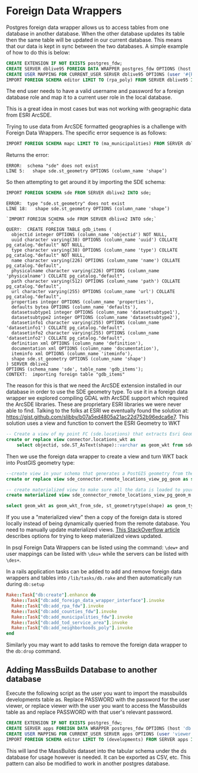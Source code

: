 # Foreign Data Wrappers
Postgres foreign data wrapper allows us to access tables from one database in another database. When the other database updates its table then the same table will be updated in our current database. This means that our data is kept in sync between the two databases. A simple example of how to do this is below:
```SQL
CREATE EXTENSION IF NOT EXISTS postgres_fdw;
CREATE SERVER dblive95 FOREIGN DATA WRAPPER postgres_fdw OPTIONS (host 'db.live.mapc.org', port '5433', dbname 'postgis');"
CREATE USER MAPPING FOR CURRENT_USER SERVER dblive95 OPTIONS (user '#{Rails.application.secrets.foreign_database_username}', password '#{Rails.application.secrets.foreign_database_password}');"
IMPORT FOREIGN SCHEMA editor LIMIT TO (rpa_poly) FROM SERVER dblive95 INTO public;
```

The end user needs to have a valid username and password for a foreign database role and map it to a current user role in the local database.

This is a great idea in most cases but was not working with geographic data from ESRI ArcSDE.

Trying to use data from ArcSDE formatted geographies is a challenge with Foreign Data Wrappers. The specific error sequence is as follows:

```SQL
IMPORT FOREIGN SCHEMA mapc LIMIT TO (ma_municipalities) FROM SERVER dblive2 INTO public;
```
Returns the error:
```
ERROR:  schema "sde" does not exist
LINE 5:   shape sde.st_geometry OPTIONS (column_name 'shape’)
```
So then attempting to get around it by importing the SDE schema:
```SQL
IMPORT FOREIGN SCHEMA sde FROM SERVER dblive2 INTO sde;
```

```
ERROR:  type "sde.st_geometry" does not exist
LINE 18:   shape sde.st_geometry OPTIONS (column_name 'shape’)

`IMPORT FOREIGN SCHEMA sde FROM SERVER dblive2 INTO sde;`
                 ^
QUERY:  CREATE FOREIGN TABLE gdb_items (
  objectid integer OPTIONS (column_name 'objectid') NOT NULL,
  uuid character varying(38) OPTIONS (column_name 'uuid') COLLATE pg_catalog."default" NOT NULL,
  type character varying(38) OPTIONS (column_name 'type') COLLATE pg_catalog."default" NOT NULL,
  name character varying(226) OPTIONS (column_name 'name') COLLATE pg_catalog."default",
  physicalname character varying(226) OPTIONS (column_name 'physicalname') COLLATE pg_catalog."default",
  path character varying(512) OPTIONS (column_name 'path') COLLATE pg_catalog."default",
  url character varying(255) OPTIONS (column_name 'url') COLLATE pg_catalog."default",
  properties integer OPTIONS (column_name 'properties'),
  defaults bytea OPTIONS (column_name 'defaults'),
  datasetsubtype1 integer OPTIONS (column_name 'datasetsubtype1'),
  datasetsubtype2 integer OPTIONS (column_name 'datasetsubtype2'),
  datasetinfo1 character varying(255) OPTIONS (column_name 'datasetinfo1') COLLATE pg_catalog."default",
  datasetinfo2 character varying(255) OPTIONS (column_name 'datasetinfo2') COLLATE pg_catalog."default",
  definition xml OPTIONS (column_name 'definition'),
  documentation xml OPTIONS (column_name 'documentation'),
  iteminfo xml OPTIONS (column_name 'iteminfo'),
  shape sde.st_geometry OPTIONS (column_name 'shape')
) SERVER dblive2
OPTIONS (schema_name 'sde', table_name 'gdb_items');
CONTEXT:  importing foreign table "gdb_items"
```
The reason for this is that we need the ArcSDE extension installed in our database in order to use the SDE geometry type. To use it in a foreign data wrapper we explored compiling GDAL with ArcSDE support which required the ArcSDE libraries. These are proprietary ESRI libraries we were never able to find. Talking to the folks at ESRI we eventually found the solution at: https://gist.github.com/slibby/b07a5ed4805a21ac22d752b96edca6e7. This solution uses a view and function to convert the ESRI Geometry to WKT
```SQL
-- Create a view of my point FC (sde.locations) that extracts Esri Geometry to WKT
create or replace view connector.locations_wkt as 
    select objectid, sde.ST_AsText(shape)::varchar as geom_wkt from sde.locations;
```

Then we use the foreign data wrapper to create a view and turn WKT back into PostGIS geometry type:
```SQL
--create view in your schema that generates a PostGIS geometry from the WKT text
create or replace view sde_connector.remote_locations_view_pg_geom as select *, public.st_geomfromtext(geom_wkt) as shape from sde_connector.remote_locations_view;

-- create materialized view to make sure all the data is loaded to your new db rather than dynamically querying
create materialized view sde_connector_remote_locations_view_pg_geom_m as select * from sde_connector.remote_locations_view_pg_geom;

select geom_wkt as geom_wkt_from_sde, st_geometrytype(shape) as geom_type_in_postgis, shape as postgis_geometry, st_astext(shape) as geom_wkt_from_postgis from  sde_connector_remote_locations_view_pg_geom_m;
```

If you use a "materialized view" then a copy of the foreign data is stored locally instead of being dynamically queried from the remote database. You need to manually update materialized views. [This StackOverflow article](https://stackoverflow.com/questions/29437650/how-can-i-ensure-that-a-materialized-view-is-always-up-to-date) describes options for trying to keep materialized views updated.

In psql Foreign Data Wrappers can be listed using the command: `\dew+` and user mappings can be listed with `\deu+` while the servers can be listed with `\des+`. 

In a rails application tasks can be added to add and remove foreign data wrappers and tables into `/lib/tasks/db.rake` and then automatically run during `db:setup`

```ruby
Rake::Task["db:create"].enhance do
  Rake::Task["db:add_foreign_data_wrapper_interface"].invoke
  Rake::Task["db:add_rpa_fdw"].invoke
  Rake::Task["db:add_counties_fdw"].invoke
  Rake::Task["db:add_municipalities_fdw"].invoke
  Rake::Task["db:add_tod_service_area"].invoke
  Rake::Task["db:add_neighborhoods_poly"].invoke
end
```

Similarly you may want to add tasks to remove the foreign data wrapper to the `db:drop` command.

## Adding MassBuilds Database to another database

Execute the following script as the user you want to import the massbuilds developments table as. Replace PASSWORD with the password for the user viewer, or replace viewer with the user you want to access the Massbuilds table as and replace PASSWORD with that user's relevant password.

```SQL
CREATE EXTENSION IF NOT EXISTS postgres_fdw;
CREATE SERVER apps FOREIGN DATA WRAPPER postgres_fdw OPTIONS (host 'db.live.mapc.org', port '5433', dbname 'massbuilds');"
CREATE USER MAPPING FOR CURRENT_USER SERVER apps OPTIONS (user 'viewer', password 'PASSWORD');"
IMPORT FOREIGN SCHEMA editor LIMIT TO (developments) FROM SERVER apps INTO tabular;
```

This will land the MassBuilds dataset into the tabular schema under the ds database for usage however is needed. It can be exported as CSV, etc. This pattern can also be modified to work in another postgres database.
